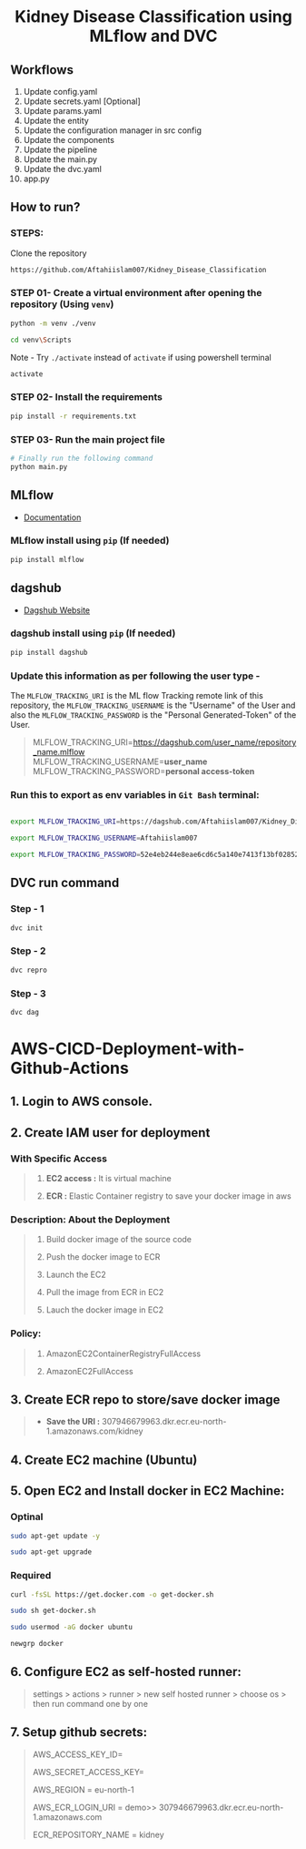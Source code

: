 <h1 align="center">Kidney Disease Classification using MLflow and DVC</h1>

## Workflows

1. Update config.yaml
2. Update secrets.yaml [Optional]
3. Update params.yaml
4. Update the entity
5. Update the configuration manager in src config
6. Update the components
7. Update the pipeline 
8. Update the main.py
9. Update the dvc.yaml
10. app.py

## How to run?
### STEPS:

Clone the repository

```bash
https://github.com/Aftahiislam007/Kidney_Disease_Classification
```
### STEP 01- Create a virtual environment after opening the repository (Using `venv`)

```bash
python -m venv ./venv
```

```bash
cd venv\Scripts
```

Note - Try `./activate` instead of `activate` if using powershell terminal

```bash
activate
```

### STEP 02- Install the requirements
```bash
pip install -r requirements.txt
```

### STEP 03- Run the main project file
```bash
# Finally run the following command
python main.py
```






## MLflow

- [Documentation](https://mlflow.org/docs/latest/index.html)

### MLflow install using `pip` (If needed)
```bash
pip install mlflow
```

## dagshub
- [Dagshub Website](https://dagshub.com/)

### dagshub install using `pip` (If needed)
```bash
pip install dagshub
``` 

### Update this information as per following the user type - 
 

The `MLFLOW_TRACKING_URI` is the ML flow Tracking remote link of this repository, the `MLFLOW_TRACKING_USERNAME` is the "Username" of the User and also the `MLFLOW_TRACKING_PASSWORD` is the "Personal Generated-Token" of the User.

> MLFLOW_TRACKING_URI=https://dagshub.com/user_name/repository_name.mlflow <br>
> MLFLOW_TRACKING_USERNAME=**user_name** <br>
> MLFLOW_TRACKING_PASSWORD=**personal access-token**




### Run this to export as env variables in `Git Bash` terminal:

```bash

export MLFLOW_TRACKING_URI=https://dagshub.com/Aftahiislam007/Kidney_Disease_Classification.mlflow

export MLFLOW_TRACKING_USERNAME=Aftahiislam007 

export MLFLOW_TRACKING_PASSWORD=52e4eb244e8eae6cd6c5a140e7413f13bf02852f

```


## DVC run command

### Step - 1

```bash
dvc init
```

### Step - 2

```bash
dvc repro
```

### Step - 3

```bash
dvc dag
```



# AWS-CICD-Deployment-with-Github-Actions

## 1. Login to AWS console.

## 2. Create IAM user for deployment

###	With Specific Access

>1. **EC2 access :** It is virtual machine
>
>2. **ECR :** Elastic Container registry to save your docker image in aws


### Description: About the Deployment

>1. Build docker image of the source code
>
>2. Push the docker image to ECR
>
>3. Launch the EC2 
>
>4. Pull the image from ECR in EC2
>
>5. Lauch the docker image in EC2

### Policy:

>1. AmazonEC2ContainerRegistryFullAccess
>
>2. AmazonEC2FullAccess

	
## 3. Create ECR repo to store/save docker image

>- **Save the URI :** 307946679963.dkr.ecr.eu-north-1.amazonaws.com/kidney

	
## 4. Create EC2 machine (Ubuntu) 

## 5. Open EC2 and Install docker in EC2 Machine:
	
	
### Optinal

```bash
sudo apt-get update -y
```

```bash
sudo apt-get upgrade
```
	
### Required

```bash
curl -fsSL https://get.docker.com -o get-docker.sh
```

```bash
sudo sh get-docker.sh
```

```bash
sudo usermod -aG docker ubuntu
```	

```bash
newgrp docker
```	
	
	
## 6. Configure EC2 as self-hosted runner:
>settings > actions > runner > new self hosted runner > choose os > then run command one by one


## 7. Setup github secrets:

>AWS_ACCESS_KEY_ID=
>
>AWS_SECRET_ACCESS_KEY=
>
>AWS_REGION = eu-north-1
>
>AWS_ECR_LOGIN_URI = demo>>  307946679963.dkr.ecr.eu-north-1.amazonaws.com
>
>ECR_REPOSITORY_NAME = kidney


